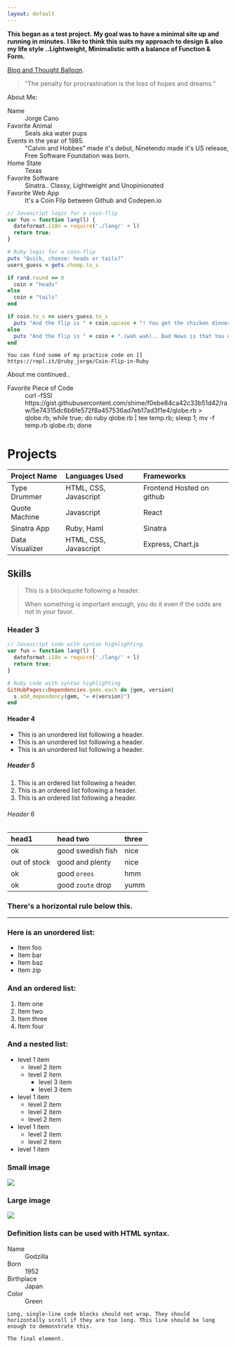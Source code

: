 ```yaml
---
layout: default
---
```


**This began as a test project.**
**My goal was to have a minimal site up and running in minutes.**
**I like to think this suits my approach to design & also my life style**
**..Lightweight, Minimalistic with a balance of Function & Form.**

[Blog and Thought Balloon](another-page).

> “The penalty for procrastination is the loss of hopes and dreams.”

About Me:
<dl>
<dt>Name</dt>
<dd>Jorge Cano</dd>
<dt>Favorite Animal</dt>
<dd>Seals aka water pups</dd>
<dt>Events in the year of 1985.</dt>
<dd>“Calvin and Hobbes” made it's debut, Ninetendo made it's US release, Free Software Foundation was born.</dd>
<dt>Home State</dt>
<dd>Texas</dd>
<dt>Favorite Software</dt>
<dd>Sinatra.. Classy, Lightweight and Unopinionated</dd>
<dt>Favorite Web App</dt>
<dd>It's a Coin Flip between Github and Codepen.io</dd>
</dl>

```js
// Javascript logic for a coin-flip
var fun = function lang(l) {
  dateformat.i18n = require('./lang/' + l)
  return true;
}
```

```ruby
# Ruby logic for a coin-flip
puts "Quick, choose: heads or tails?"
users_guess = gets.chomp.to_s

if rand.round == 0
  coin = "heads"
else
  coin = "tails"
end

if coin.to_s == users_guess.to_s
  puts "And the flip is " + coin.upcase + "! You get the chicken dinner! ha ha get it? Winner-Winner..nevermind."
else
  puts "And the flip is " + coin + ".(wah wah).. Bad News is that You didn't win. Up-Side this doesn't go on your driving record or anything."
end
```
```
You can find some of my practice code on [] https://repl.it/@ruby_jorge/Coin-Flip-in-Ruby
```


About me continued..

<dl>
<dt>Favorite Piece of Code</dt>
<dd> curl -fSSl https://gist.githubusercontent.com/shime/f0ebe84ca42c33b51d42/raw/5e74315dc6b6fe572f8a457536ad7eb17ad3f1e4/qlobe.rb > qlobe.rb; while true; do ruby qlobe.rb | tee temp.rb; sleep 1; mv -f temp.rb qlobe.rb; done </dd>
</dl>


# [](#header-1)Projects

| Project Name | Languages Used    | Frameworks |
|:-------------|:------------------|:------|
| Type Drummer | HTML, CSS, Javascript | Frontend Hosted on github  |
| Quote Machine| Javascript        | React  |
| Sinatra App  | Ruby, Haml        | Sinatra  |
| Data Visualizer | HTML, CSS, Javascript | Express, Chart.js

## [](#header-2)Skills

> This is a blockquote following a header.
>
> When something is important enough, you do it even if the odds are not in your favor.

### [](#header-3)Header 3

```js
// Javascript code with syntax highlighting.
var fun = function lang(l) {
  dateformat.i18n = require('./lang/' + l)
  return true;
}
```

```ruby
# Ruby code with syntax highlighting
GitHubPages::Dependencies.gems.each do |gem, version|
  s.add_dependency(gem, "= #{version}")
end
```

#### [](#header-4)Header 4

*   This is an unordered list following a header.
*   This is an unordered list following a header.
*   This is an unordered list following a header.

##### [](#header-5)Header 5

1.  This is an ordered list following a header.
2.  This is an ordered list following a header.
3.  This is an ordered list following a header.

###### [](#header-6)Header 6

| head1        | head two          | three |
|:-------------|:------------------|:------|
| ok           | good swedish fish | nice  |
| out of stock | good and plenty   | nice  |
| ok           | good `oreos`      | hmm   |
| ok           | good `zoute` drop | yumm  |

### There's a horizontal rule below this.

* * *

### Here is an unordered list:

*   Item foo
*   Item bar
*   Item baz
*   Item zip

### And an ordered list:

1.  Item one
1.  Item two
1.  Item three
1.  Item four

### And a nested list:

- level 1 item
  - level 2 item
  - level 2 item
    - level 3 item
    - level 3 item
- level 1 item
  - level 2 item
  - level 2 item
  - level 2 item
- level 1 item
  - level 2 item
  - level 2 item
- level 1 item

### Small image

![](https://assets-cdn.github.com/images/icons/emoji/octocat.png)

### Large image

![](https://guides.github.com/activities/hello-world/branching.png)


### Definition lists can be used with HTML syntax.

<dl>
<dt>Name</dt>
<dd>Godzilla</dd>
<dt>Born</dt>
<dd>1952</dd>
<dt>Birthplace</dt>
<dd>Japan</dd>
<dt>Color</dt>
<dd>Green</dd>
</dl>

```
Long, single-line code blocks should not wrap. They should horizontally scroll if they are too long. This line should be long enough to demonstrate this.
```

```
The final element.
```
